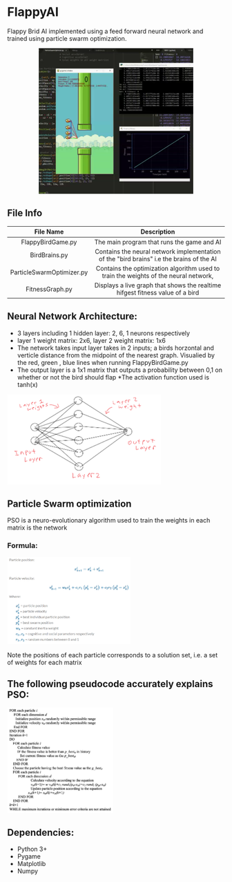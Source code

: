 # FlappyAI
Flappy Brid AI implemented using a feed forward neural network and trained using particle swarm optimization.
<p align="center">
<img src="https://github.com/Dittam/FlappyAI/blob/master/assets/Title.png" width="358" height="337">
</p>


## File Info

|          File Name          |                                        Description                                       |
|:--------------------:|:------------------------------------------------------------------------------------:|
| FlappyBirdGame.py           | The main program that runs the game and AI                                                                       |
| BirdBrains.py       | Contains the neural network implementation of the "bird brains" i.e the brains of the AI                                              |
| ParticleSwarmOptimizer.py | Contains the optimization algorithm used to train the weights of the neural network,   |
| FitnessGraph.py           | Displays a live graph that shows the realtime hifgest fitness value of a bird                                                                   |


## Neural Network Architecture:
* 3 layers including 1 hidden layer: 2, 6, 1 neurons respectively
* layer 1 weight matrix: 2x6,  layer 2 weight matrix: 1x6
* The network takes input layer takes in 2 inputs; a birds horzontal and verticle distance from the midpoint of the nearest graph. Visualied by the red, green , blue lines when running FlappyBirdGame.py
* The output layer is a 1x1 matrix that outputs a probability between 0,1 on whether or not the bird should flap
*The activation function used is tanh(x)

<p align="left">
<img src="https://github.com/Dittam/FlappyAI/blob/master/assets/networkDiagram.PNG" width="356" height="209">
</p> 


## Particle Swarm optimization
PSO is a neuro-evolutionary algorithm used to train the weights in each matrix is the network

### Formula:
<p align="left">
<img src="https://github.com/Dittam/FlappyAI/blob/master/assets/PSOAlgo.PNG" width="286" height="201">
</p> 

Note the positions of each particle corresponds to a solution set, i.e. a set of weights for each matrix


## The following pseudocode accurately explains PSO:
<p align="left">
<img src="https://github.com/Dittam/FlappyAI/blob/master/assets/PSOPseudo.PNG" width="245" height="244">
</p> 


## Dependencies:
* Python 3+
* Pygame
* Matplotlib
* Numpy
